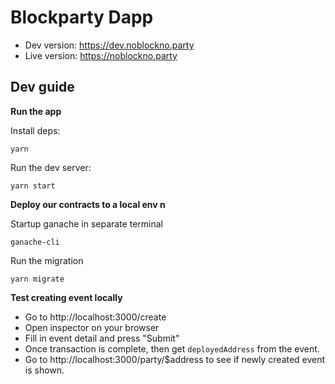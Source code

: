 # Blockparty Dapp

* Dev version: https://dev.noblockno.party
* Live version: https://noblockno.party

## Dev guide


**Run the app**

Install deps:

```
yarn
```

Run the dev server:

```
yarn start
```

**Deploy our contracts to a local env n**

Startup ganache in separate terminal

```
ganache-cli
```

Run the migration

```
yarn migrate
```

**Test creating event locally**

- Go to http://localhost:3000/create
- Open inspector on your browser
- Fill in event detail and press "Submit"
- Once transaction is complete, then get `deployedAddress` from the event.
- Go to http://localhost:3000/party/$address to see if newly created event is shown.

